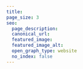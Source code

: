```yaml
---
title:
page_size: 3
seo:
  page_description:
  canonical_url:
  featured_image:
  featured_image_alt:
  open_graph_type: website
  no_index: false
---
```

